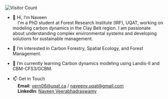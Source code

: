 ![Visitor Count](https://visitor-badge.laobi.icu/badge?page_id=ForestCGuy.ForestCGuy)
 
- 👋 Hi, I’m Naveen  
  &nbsp;&nbsp;&nbsp;&nbsp;I'm a PhD student at Forest Research Institute (IRF), UQAT, working on modeling carbon dynamics in the Clay Belt region. I am passionate about understanding complex environmental systems and developing solutions for sustainable management.  

- 👀 I’m interested in Carbon Forestry, Spatial Ecology, and Forest Management.  

- 🌱 I’m currently learning Carbon dynamics modeling using Landis-II and CBM-CFS3/GCBM.  

- 📫 Get in Touch  
  &nbsp;&nbsp;&nbsp;&nbsp;**Email**: vern06@uqat.ca / naveenv.uqat@gmail.com  
  &nbsp;&nbsp;&nbsp;&nbsp;**LinkedIn**: [Naveen Veerabhadraswamy](https://www.linkedin.com/in/naveen-veerabhadraswamy/)
 

<!---
ForestCGuy/ForestCGuy is a ✨ special ✨ repository because its `README.md` (this file) appears on your GitHub profile.
You can click the Preview link to take a look at your changes.
--->
